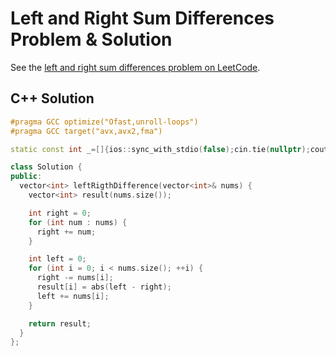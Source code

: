 # Left and Right Sum Differences Problem & Solution

See the [left and right sum differences problem on LeetCode](https://leetcode.com/problems/left-and-right-sum-differences).

## C++ Solution

```cpp
#pragma GCC optimize("Ofast,unroll-loops")
#pragma GCC target("avx,avx2,fma")

static const int _=[]{ios::sync_with_stdio(false);cin.tie(nullptr);cout.tie(nullptr);return 0;}();

class Solution {
public:
  vector<int> leftRigthDifference(vector<int>& nums) {
    vector<int> result(nums.size());

    int right = 0;
    for (int num : nums) {
      right += num;
    }

    int left = 0;
    for (int i = 0; i < nums.size(); ++i) {
      right -= nums[i];
      result[i] = abs(left - right);
      left += nums[i];
    }

    return result;
  }
};
```
